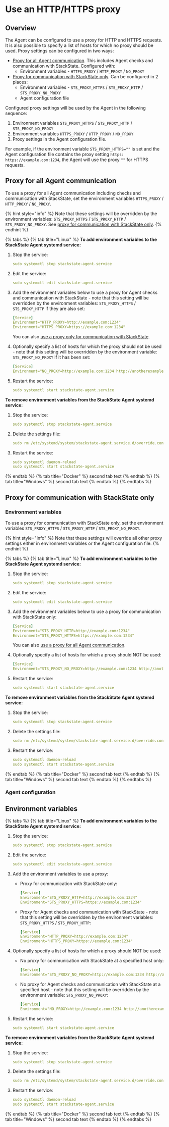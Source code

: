 # Use an HTTP/HTTPS proxy

## Overview

The Agent can be configured to use a proxy for HTTP and HTTPS requests. It is also possible to specify a list of hosts for which no proxy should be used. Proxy settings can be configured in two ways:

* [Proxy for all Agent communication](#proxy-for-all-agent-communication). This includes Agent checks and communication with StackState. Configured with:
  * Environment variables - `HTTPS_PROXY` / `HTTP_PROXY` / `NO_PROXY`
* [Proxy for communication with StackState only](#proxy-for-communication-with-stackstate-only). Can be configured in 2 places: 
  * Environment variables - `STS_PROXY_HTTPS` / `STS_PROXY_HTTP` / `STS_PROXY_NO_PROXY`
  * Agent configuration file

Configured proxy settings will be used by the Agent in the following sequence:

1. Environment variables `STS_PROXY_HTTPS` / `STS_PROXY_HTTP` / `STS_PROXY_NO_PROXY`
2. Environment variables `HTTPS_PROXY` / `HTTP_PROXY` / `NO_PROXY`
3. Proxy settings in the Agent configuration file.

For example, if the environment variable `STS_PROXY_HTTPS=""` is set and the Agent configuration file contains the proxy setting `https: https://example.com:1234`, the Agent will use the proxy `""` for HTTPS requests.

## Proxy for all Agent communication

To use a proxy for all Agent communication including checks and communication with StackState, set the environment variables  `HTTPS_PROXY` / `HTTP_PROXY` / `NO_PROXY`.

{% hint style="info" %}
Note that these settings will be overridden by the environment variables: `STS_PROXY_HTTPS` / `STS_PROXY_HTTP` / `STS_PROXY_NO_PROXY`. See [proxy for communication with StackState only](#proxy-for-communication-with-stackstate-only).
{% endhint %}

{% tabs %}
{% tab title="Linux" %}
**To add environment variables to the StackState Agent systemd service:**

1. Stop the service:
   ```yaml
   sudo systemctl stop stackstate-agent.service  
   ```

2. Edit the service:
   ```yaml
   sudo systemctl edit stackstate-agent.service
   ```

3. Add the environment variables below to use a proxy for Agent checks and communication with StackState - note that this setting will be overridden by the environment variables: `STS_PROXY_HTTPS` / `STS_PROXY_HTTP` if they are also set:
     ```yaml
     [Service]
     Environment="HTTP_PROXY=http://example.com:1234"
     Environment="HTTPS_PROXY=https://example.com:1234"
     ```
   You can also [use a proxy only for communication with StackState](#proxy-for-communication-with-stackstate-only).

4. Optionally specify a list of hosts for which the proxy should not be used - note that this setting will be overridden by the environment variable: `STS_PROXY_NO_PROXY` if it has been set:
     ```yaml
     [Service]
     Environment="NO_PROXY=http://example.com:1234 http://anotherexample.com:1234"
     ``` 
    
5. Restart the service:
   ```yaml
   sudo systemctl start stackstate-agent.service
   ```

**To remove environment variables from the StackState Agent systemd service:**

1. Stop the service:
   ```yaml
   sudo systemctl stop stackstate-agent.service
   ```

3. Delete the settings file:
   ```yaml
   sudo rm /etc/systemd/system/stackstate-agent.service.d/override.conf 
   ```

5. Restart the service:
   ```yaml
   sudo systemctl daemon-reload
   sudo systemctl start stackstate-agent.service
   ```
{% endtab %}
{% tab title="Docker" %}
second tab text
{% endtab %}
{% tab title="Windows" %}
second tab text
{% endtab %}
{% endtabs %}


## Proxy for communication with StackState only

### Environment variables

To use a proxy for communication with StackState only, set the environment variables  `STS_PROXY_HTTPS` / `STS_PROXY_HTTP` / `STS_PROXY_NO_PROXY`.

{% hint style="info" %}
Note that these settings will override all other proxy settings either in environment variables or the Agent configuration file.
{% endhint %}

{% tabs %}
{% tab title="Linux" %}
**To add environment variables to the StackState Agent systemd service:**

1. Stop the service:
   ```yaml
   sudo systemctl stop stackstate-agent.service  
   ```

2. Edit the service:
   ```yaml
   sudo systemctl edit stackstate-agent.service
   ```

3. Add the environment variables below to use a proxy for communication with StackState only:
     ```yaml
     [Service]
     Environment="STS_PROXY_HTTP=http://example.com:1234"
     Environment="STS_PROXY_HTTPS=https://example.com:1234"
     ```
   You can also [use a proxy for all Agent communication](#proxy-for-all-agent-communication).

4. Optionally specify a list of hosts for which a proxy should NOT be used:
     ```yaml
     [Service]
     Environment="STS_PROXY_NO_PROXY=http://example.com:1234 http://anotherexample.com:1234"
     ```

5. Restart the service:
   ```yaml
   sudo systemctl start stackstate-agent.service
   ```

**To remove environment variables from the StackState Agent systemd service:**

1. Stop the service:
   ```yaml
   sudo systemctl stop stackstate-agent.service
   ```

3. Delete the settings file:
   ```yaml
   sudo rm /etc/systemd/system/stackstate-agent.service.d/override.conf 
   ```

5. Restart the service:
   ```yaml
   sudo systemctl daemon-reload
   sudo systemctl start stackstate-agent.service
   ```
{% endtab %}
{% tab title="Docker" %}
second tab text
{% endtab %}
{% tab title="Windows" %}
second tab text
{% endtab %}
{% endtabs %}

### Agent configuration

## Environment variables

{% tabs %}
{% tab title="Linux" %}
**To add environment variables to the StackState Agent systemd service:**

1. Stop the service:
   ```yaml
   sudo systemctl stop stackstate-agent.service  
   ```

2. Edit the service:
   ```yaml
   sudo systemctl edit stackstate-agent.service
   ```

3. Add the environment variables to use a proxy:
   * Proxy for communication with StackState only:
     ```yaml
     [Service]
     Environment="STS_PROXY_HTTP=http://example.com:1234"
     Environment="STS_PROXY_HTTPS=https://example.com:1234"
     ```
     
   * Proxy for Agent checks and communication with StackState - note that this setting will be overridden by the environment variables: `STS_PROXY_HTTPS` / `STS_PROXY_HTTP`:
     ```yaml
     [Service]
     Environment="HTTP_PROXY=http://example.com:1234"
     Environment="HTTPS_PROXY=https://example.com:1234"
     ```

4. Optionally specify a list of hosts for which a proxy should NOT be used:
   * No proxy for communication with StackState at a specified host only:
     ```yaml
     [Service]
     Environment="STS_PROXY_NO_PROXY=http://example.com:1234 http://anotherexample.com:1234"
     ```

   * No proxy for Agent checks and communication with StackState at a specified host - note that this setting will be overridden by the environment variable: `STS_PROXY_NO_PROXY`:
     ```yaml
     [Service]
     Environment="NO_PROXY=http://example.com:1234 http://anotherexample.com:1234"
     ``` 
    
5. Restart the service:
   ```yaml
   sudo systemctl start stackstate-agent.service
   ```

**To remove environment variables from the StackState Agent systemd service:**

1. Stop the service:
   ```yaml
   sudo systemctl stop stackstate-agent.service
   ```

3. Delete the settings file:
   ```yaml
   sudo rm /etc/systemd/system/stackstate-agent.service.d/override.conf 
   ```

5. Restart the service:
   ```yaml
   sudo systemctl daemon-reload
   sudo systemctl start stackstate-agent.service
   ```
{% endtab %}
{% tab title="Docker" %}
second tab text
{% endtab %}
{% tab title="Windows" %}
second tab text
{% endtab %}
{% endtabs %}



